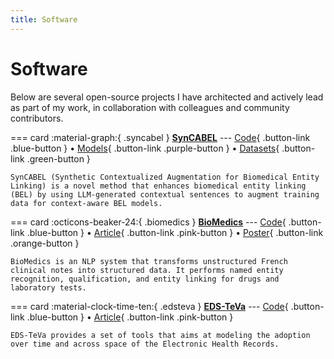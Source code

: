 ```yaml
---
title: Software
---
```

# Software

<style>
@media screen and (min-width: 24rem) {
    .md-typeset .card-set {
        grid-template-columns: repeat(auto-fit,minmax(24rem,1fr)) !important;
    }
}
.md-typeset .card-set h2 {
    display: flex;
    align-items: center;
    gap: 0.5rem;
}
/* Space the github stars to the right of the line
.md-typeset .card-set h2 > a:last-child {
    margin-left: auto;
} */
</style>

Below are several open-source projects I have architected and actively lead as part of my work, in collaboration with colleagues and community contributors.

=== card
    :material-graph:{ .syncabel } [**SynCABEL**](https://huggingface.co/collections/Aremaki/syncabel-6879464c408df85057979e13)
    ---
    [Code](https://github.com/Aremaki/SynCABEL){ .button-link .blue-button } • [Models](https://huggingface.co/collections/Aremaki/syncabel-6879464c408df85057979e13){ .button-link .purple-button } • [Datasets](https://huggingface.co/datasets/Aremaki/SynCABEL){ .button-link .green-button }

    SynCABEL (Synthetic Contextualized Augmentation for Biomedical Entity Linking) is a novel method that enhances biomedical entity linking (BEL) by using LLM-generated contextual sentences to augment training data for context-aware BEL models.

=== card
    :octicons-beaker-24:{ .biomedics } [**BioMedics**](https://github.com/Aremaki/BioMedics)
    ---
    [Code](https://github.com/Aremaki/BioMedics){ .button-link .blue-button } • [Article](https://medinform.jmir.org/2025/1/e68704){ .button-link .pink-button } • [Poster](/assets/files/2025_02_01_SaintMalo.pdf){ .button-link .orange-button }

    BioMedics is an NLP system that transforms unstructured French clinical notes into structured data. It performs named entity recognition, qualification, and entity linking for drugs and laboratory tests.

=== card
    :material-clock-time-ten:{ .edsteva } [**EDS-TeVa**](https://github.com/aphp/edsteva)
    ---
    [Code](https://github.com/aphp/edsteva){ .button-link .blue-button } • [Article](https://www.medrxiv.org/content/10.1101/2023.08.17.23294220v1){ .button-link .pink-button }

    EDS-TeVa provides a set of tools that aims at modeling the adoption over time and across space of the Electronic Health Records.
